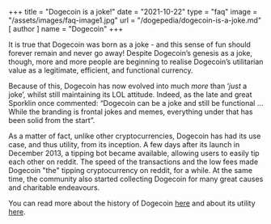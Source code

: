+++
title = "Dogecoin is a joke!"
date = "2021-10-22"
type = "faq"
image = "/assets/images/faq-image1.jpg"
url = "/dogepedia/dogecoin-is-a-joke.md"
[ author ]
  name = "Dogecoin"
+++

It is true that Dogecoin was born as a joke - and this sense of fun should forever remain and never go away! Despite Dogecoin’s genesis as a joke, though, more and more people are beginning to realise Dogecoin’s utilitarian value as a legitimate, efficient, and functional currency.  

Because of this, Dogecoin has now evolved into much *more* than ‘*just* a joke’, whilst still maintaining its LOL attitude. Indeed, as the late and great Sporklin once commented: “Dogecoin can be a joke and still be functional … While the branding is frontal jokes and memes, everything under that has been solid from the start”. 

As a matter of fact, unlike other cryptocurrencies, Dogecoin has had its use case, and thus utility, from its inception. A few days after its launch in December 2013, a tipping bot became available, allowing users to easily tip each other on reddit. The speed of the transactions and the low fees made Dogecoin "the" tipping cryptocurrency on reddit, for a while. At the same time, the community also started collecting Dogecoin for many great causes and charitable endeavours.

You can read more about the history of Dogecoin [here](/dogepedia/articles/history-of-dogecoin/) and about its utility [here](/dogepedia/faq/dogecoin-has-no-utility/).